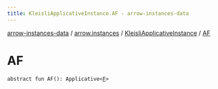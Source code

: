 ```yaml
---
title: KleisliApplicativeInstance.AF - arrow-instances-data
---
```


[arrow-instances-data](../../index.html) / [arrow.instances](../index.html) / [KleisliApplicativeInstance](index.html) / [AF](./-a-f.html)

# AF

`abstract fun AF(): Applicative<`[`F`](index.html#F)`>`